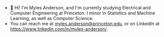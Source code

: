 - 👋 Hi! I'm Myles Anderson, and I'm currently studying Electrical and Computer Engineering at Princeton. I minor in Statistics and Machine Learning, as well as Computer Science.
- You can reach me at myles.anderson@princeton.edu, or on LinkedIn at https://www.linkedin.com/in/myles-anderson/.

<!---
myles332/myles332 is a ✨ special ✨ repository because its `README.md` (this file) appears on your GitHub profile.
You can click the Preview link to take a look at your changes.
--->
